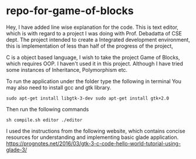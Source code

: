 # repo-for-game-of-blocks

Hey, I have added line wise explanation for the code.
This is text editor, which is with regard to a project I was doing with Prof. Debadatta of CSE dept.
The project intended to create a Integrated development environment, this is implementation of less than half of the progress of the project,

C is a object based language, I wish to take the project Game of Blocks, which requires OOP. I haven't used it in this project. Although I have tried some instances of Inheritance, Polymorphism etc.

To run the application under the folder type the following in terminal
You may also need to install gcc and gtk library.

`sudo apt-get install libgtk-3-dev
sudo apt-get install gtk+2.0`

Then run the following commands

`sh compile.sh editor
./editor`

I used the instructions from the following website, which contains concise resources for understanding and implementing basic glade application.
https://prognotes.net/2016/03/gtk-3-c-code-hello-world-tutorial-using-glade-3/
